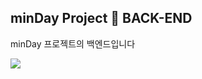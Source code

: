 ## minDay Project 📘 BACK-END

minDay 프로젝트의 백엔드입니다

<img src="https://img.shields.io/badge/javaScript-#F7DF1E?style=for-the-badge&logo=javascript&logoColor=white"> 
